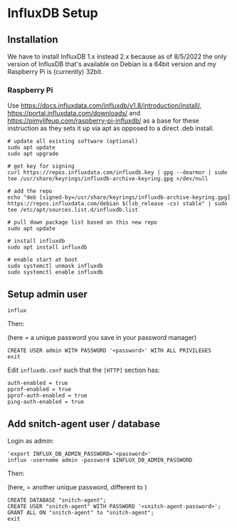 # InfluxDB Setup

## Installation

We have to install InfluxDB 1.x instead 2.x because as of 8/5/2022 the only version of InfluxDB that's available on Debian is a 64bit
version and my Raspberry Pi is (currently) 32bit.

### Raspberry Pi

Use https://docs.influxdata.com/influxdb/v1.8/introduction/install/, https://portal.influxdata.com/downloads/ and
https://pimylifeup.com/raspberry-pi-influxdb/ as a base for these instruction as they sets it up via apt
as opposed to a direct .deb install.

    # update all existing software (optional)
    sudo apt update
    sudo apt upgrade

    # get key for signing
    curl https://repos.influxdata.com/influxdb.key | gpg --dearmor | sudo tee /usr/share/keyrings/influxdb-archive-keyring.gpg >/dev/null

    # add the repo
    echo "deb [signed-by=/usr/share/keyrings/influxdb-archive-keyring.gpg] https://repos.influxdata.com/debian $(lsb_release -cs) stable" | sudo tee /etc/apt/sources.list.d/influxdb.list

    # pull down package list based on this new repo
    sudo apt update

    # install influxdb
    sudo apt install influxdb

    # enable start at boot
    sudo systemctl unmask influxdb
    sudo systemctl enable influxdb

## Setup admin user

    influx

Then:

(here <password> = a unique password you save in your password manager)

    CREATE USER admin WITH PASSWORD '<password>' WITH ALL PRIVILEGES
    exit

Edit `influxdb.conf` such that the `[HTTP]` section has:

    auth-enabled = true
    pprof-enabled = true
    pprof-auth-enabled = true
    ping-auth-enabled = true

## Add snitch-agent user / database

Login as admin:

    'export INFLUX_DB_ADMIN_PASSWORD='<password>'
    influx -username admin -password $INFLUX_DB_ADMIN_PASSWORD

Then:

(here, <snitch-agent-password> = another unique password, different to <password>)

    CREATE DATABASE "snitch-agent";
    CREATE USER "snitch-agent" WITH PASSWORD '<snitch-agent-password>';
    GRANT ALL ON "snitch-agent" to "snitch-agent";
    exit
